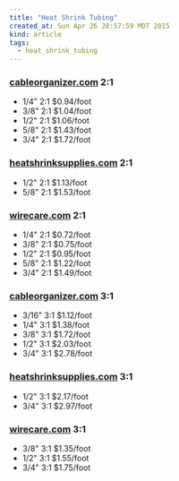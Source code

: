 ```yaml
---
title: "Heat Shrink Tubing"
created_at: Sun Apr 26 20:57:59 MDT 2015
kind: article
tags:
  - heat_shrink_tubing
---
```



### [cableorganizer.com](http://www.cableorganizer.com/heat-shrink/heat-shrink2.htm) 2:1

* 1/4" 2:1 $0.94/foot
* 3/8" 2:1 $1.04/foot
* 1/2" 2:1 $1.06/foot
* 5/8" 2:1 $1.43/foot
* 3/4" 2:1 $1.72/foot

### [heatshrinksupplies.com](http://heatshrinksupplies.com/professional-grade.html) 2:1

* 1/2" 2:1 $1.13/foot
* 5/8" 2:1 $1.53/foot

### [wirecare.com](https://www.wirecare.com/products.asp?prodline=h2) 2:1

* 1/4" 2:1 $0.72/foot
* 3/8" 2:1 $0.75/foot
* 1/2" 2:1 $0.95/foot
* 5/8" 2:1 $1.22/foot
* 3/4" 2:1 $1.49/foot

### [cableorganizer.com](http://www.cableorganizer.com/heat-shrink/heat-shrink3.htm) 3:1

* 3/16" 3:1 $1.12/foot
* 1/4" 3:1 $1.38/foot
* 3/8" 3:1 $1.72/foot
* 1/2" 3:1 $2.03/foot
* 3/4" 3:1 $2.78/foot

### [heatshrinksupplies.com](http://heatshrinksupplies.com/3-1-professional-grade.html) 3:1

* 1/2" 3:1 $2.17/foot
* 3/4" 3:1 $2.97/foot

### [wirecare.com](https://www.wirecare.com/products.asp?prodline=h3) 3:1

* 3/8" 3:1 $1.35/foot
* 1/2" 3:1 $1.55/foot
* 3/4" 3:1 $1.75/foot

